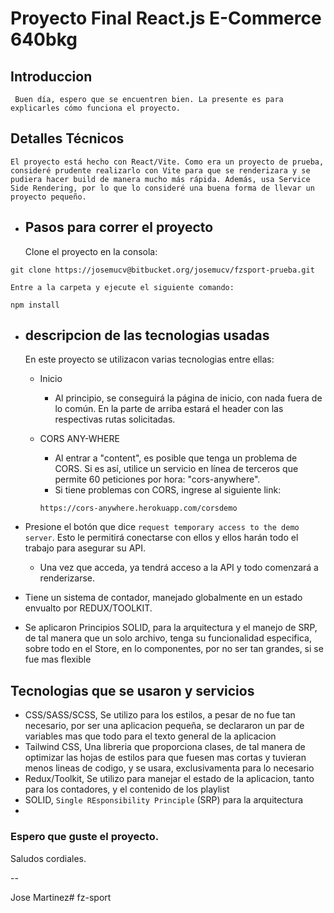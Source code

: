 # Proyecto Final React.js E-Commerce 640bkg

## Introduccion

     Buen día, espero que se encuentren bien. La presente es para explicarles cómo funciona el proyecto.

## Detalles Técnicos

    El proyecto está hecho con React/Vite. Como era un proyecto de prueba, consideré prudente realizarlo con Vite para que se renderizara y se pudiera hacer build de manera mucho más rápida. Además, usa Service Side Rendering, por lo que lo consideré una buena forma de llevar un proyecto pequeño.

- ## Pasos para correr el proyecto

  Clone el proyecto en la consola:

`git clone https://josemucv@bitbucket.org/josemucv/fzsport-prueba.git`

    Entre a la carpeta y ejecute el siguiente comando:

`npm install`
- ## descripcion de las tecnologias usadas

  En este proyecto se utilizacon varias tecnologias entre ellas:

  - Inicio
    - Al principio, se conseguirá la página de inicio, con nada fuera de lo común. En la parte de arriba estará el header con las respectivas rutas solicitadas.
  - CORS ANY-WHERE
    - Al entrar a "content", es posible que tenga un problema de CORS. Si es así, utilice un servicio en línea de terceros que permite 60 peticiones por hora: "cors-anywhere".
    - Si tiene problemas con CORS, ingrese al siguiente link:

    `https://cors-anywhere.herokuapp.com/corsdemo`

    
 - Presione el botón que dice `request temporary access to the demo server`. Esto le permitirá conectarse con ellos y ellos harán todo el trabajo para asegurar su API.
    - Una vez que acceda, ya tendrá acceso a la API y todo comenzará a renderizarse.

 - Tiene un sistema de contador, manejado globalmente en un estado envualto por REDUX/TOOLKIT.

 - Se aplicaron Principios SOLID, para la arquitectura y el manejo de SRP, de tal manera que un solo archivo, tenga su funcionalidad especifica, sobre todo en el Store, en lo componentes, por no ser tan grandes, 
 si se fue mas flexible
 ## Tecnologias que se usaron y servicios

 - CSS/SASS/SCSS, Se utilizo para los estilos, a pesar de no fue tan necesario, por ser una aplicacion pequeña, se declararon un par de variables mas que todo para el texto general de la aplicacion
 - Tailwind CSS, Una libreria que proporciona clases, de tal manera de optimizar las hojas de estilos para que fuesen mas cortas y tuvieran menos lineas de codigo, y se usara, exclusivamenta para lo necesario
 - Redux/Toolkit, Se utilizo para manejar el estado de la aplicacion, tanto para los contadores, y el contenido de los playlist
 - SOLID, `Single REsponsibility Principle` (SRP) para la arquitectura
 - 


### Espero que guste el proyecto.

Saludos cordiales.

--

Jose Martinez# fz-sport
